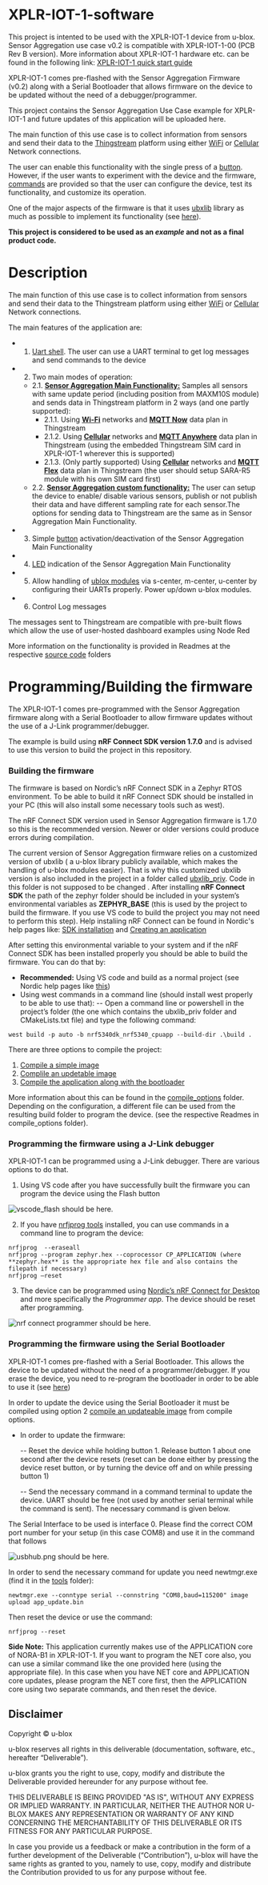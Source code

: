# XPLR-IOT-1-software
This project is intented to be used with the XPLR-IOT-1 device from u-blox. Sensor Aggregation use case v0.2 is compatible with XPLR-IOT-1-00 (PCB Rev B version). More information about XPLR-IOT-1 hardware etc. can be found in the following link: [XPLR-IOT-1 quick start guide](https://developer.thingstream.io/guides/iot-communication-as-a-service/hardware/xplr-iot-1-quick-start-guide) 

XPLR-IOT-1 comes pre-flashed with the Sensor Aggregation Firmware (v0.2) along with a Serial Bootloader that allows firmware on the device to be updated without the need of a debugger/programmer.

This project contains the Sensor Aggregation Use Case example for XPLR-IOT-1 and future updates of this application will be uploaded here.

The main function of this use case is to collect information from sensors and send their data to the [Thingstream](https://portal.thingstream.io/?returnUrl=%2Fapp%2Fcommunication-services%2Fthings) platform using either [WiFi](./src/ublox_modules/wifi) or [Cellular](./src/ublox_modules/cell) Network connections.

The user can enable this functionality with the single press of a [button](./src/buttons_leds). However, if the user wants to experiment with the device and the firmware, [commands](./src/shell_cmd) are provided so that the user can configure the device, test its functionality, and customize its operation.

One of the major aspects of the firmware is that it uses [ubxlib](https://github.com/u-blox/ubxlib) library as much as possible to implement its functionality (see [here](./ubxlib_priv)).

**This project is considered to be used as an *example* and not as a final product code.**



# Description
The main function of this use case is to collect information from sensors and send their data to the Thingstream platform using either [WiFi](./src/ublox_modules/wifi) or [Cellular](./src/ublox_modules/cell) Network connections.

The main features of the application are:
* 1. [Uart shell](./src/shell_cmd). The user can use a UART terminal to get log messages and send commands to the device
* 2. Two main modes of operation:
  * 2.1. [**Sensor Aggregation Main Functionality:**](./src) Samples all sensors with same update period (including position from MAXM10S module) and sends data in Thingstream platform in 2 ways (and one partly supported):
    * 2.1.1. Using [**Wi-Fi**](./src/ublox_modules/wifi) networks and [**MQTT Now**](./src/ublox_modules/wifi) data plan in Thingstream
    * 2.1.2. Using [**Cellular**](./src/ublox_modules/cell/) networks and [**MQTT Anywhere**](./src/ublox_modules/cell/) data plan in Thingstream (using the embedded Thingstream SIM card in XPLR-IOT-1 wherever this is supported)
    * 2.1.3. (Only partly supported) Using [**Cellular**](./src/ublox_modules/cell/) networks and [**MQTT Flex**](./src/ublox_modules/cell/) data plan in Thingstream (the user should setup SARA-R5 module with his own SIM card first)
  * 2.2. [**Sensor Aggregation custom functionality:**](./src) The user can setup the device to enable/ disable various sensors, publish or not publish their data and have different sampling rate for each sensor.The options for sending data to Thingstream are the same as in Sensor Aggregation Main Functionality.
* 3. Simple [button](./src/buttons_leds) activation/deactivation of the Sensor Aggregation Main Functionality
* 4. [LED](./src/buttons_leds) indication of the Sensor Aggregation Main Functionality
* 5. Allow handling of [ublox modules](./src/ublox_modules) via s-center, m-center, u-center by configuring their UARTs properly. Power up/down u-blox modules.
* 6. Control Log messages

The messages sent to Thingstream are compatible with pre-built flows which allow the use of user-hosted dashboard examples using Node Red

More information on the functionality is provided in Readmes at the respective [source code](./src) folders


#	Programming/Building the firmware
The XPLR-IOT-1 comes pre-programmed with the Sensor Aggregation firmware along with a Serial Bootloader to allow firmware updates without the use of a J-Link programmer/debugger.

The example is build using **nRF Connect SDK version 1.7.0** and is advised to use this version to build the project in this repository.

### Building  the firmware
The firmware is based on Nordic’s nRF Connect SDK in a Zephyr RTOS environment. To be able to build it nRF Connect SDK should be installed in your PC (this will also install some necessary tools such as west). 

The nRF Connect SDK version used in Sensor Aggregation firmware is 1.7.0 so this is the recommended version. Newer or older versions could produce errors during compilation.

The current version of Sensor Aggregation firmware relies on a customized version of ubxlib ( a u-blox library publicly available, which makes the handling of u-blox modules easier). That is why this customized ubxlib version is also included in the project in a folder called [ubxlib_priv](./ubxlib_priv). Code in this folder is not supposed to be changed
.
After installing **nRF Connect SDK** the path of the zephyr folder should be included in your system’s environmental variables as **ZEPHYR_BASE** (this is used by the project to build the firmware. If you use VS code to build the project you may not need to perform this step). Help instaliing nRF Connect can be found in Nordic's help pages like: [SDK installation](https://www.youtube.com/watch?v=2cv_jjqk5hg) and [Creating an application](https://www.youtube.com/watch?v=KwJtcPZHV30) 

After setting this environmental variable to your system and if the nRF Connect SDK has been installed properly you should be able to build the firmware. You can do that by:
-	**Recommended:** Using VS code and build as a normal project (see Nordic help pages like [this](https://www.youtube.com/watch?v=3yi6kuxgdPg))
-	Using west commands in a command line (should install west properly to be able to use that):
--	Open a command line or powershell in the project’s folder (the one which contains the ubxlib_priv folder and CMakeLists.txt file) and type the following command:
```
west build -p auto -b nrf5340dk_nrf5340_cpuapp --build-dir .\build .
```
There are three options to compile the project:
1. [Compile a simple image](./compile_options/simple_hex) 
1. [Complile an updetable image](./compile_options/updateable_image)
1. [Compile the application along with the bootloader](./compile_options/bootloader_inclusion)

More information about this can be found in the [compile_options](./compile_options) folder.
Depending on the configuration, a different file can be used from the resulting build folder to program the device. (see the respective Readmes in compile_options folder).

### Programming the firmware using a J-Link debugger

XPLR-IOT-1 can be programmed using a J-Link debugger. There are various options to do that.
1.	Using VS code after you have successfully built the firmware you can program the device using the Flash button

![vscode_flash should be here.](/readme_images/vscode_flash.png "VS Code Flash")

2.	If you have [nrfjprog tools](https://www.nordicsemi.com/Products/Development-tools/nRF-Command-Line-Tools) installed, you can use commands in a command line to program the device:
```	
nrfjprog  --eraseall
nrfjprog --program zephyr.hex --coprocessor CP_APPLICATION (where **zephyr.hex** is the appropriate hex file and also contains the filepath if necessary)
nrfjprog –reset
```
3.	The device can be programmed using [Nordic’s nRF Connect for Desktop](https://www.nordicsemi.com/Products/Development-tools/nRF-Connect-for-desktop) and more specifically the *Programmer app*. The device should be reset after programming.

![nrf connect programmer should be here.](/readme_images/nrfConnect_programmer.png "nrf connect programmer")

### Programming the firmware using the Serial Bootloader
XPLR-IOT-1 comes pre-flashed with a Serial Bootloader. This allows the device to be updated without the need of a programmer/debugger. If you erase the device, you need to re-program the bootloader in order to be able to use it (see [here](./compile_options/bootloader_inclusion))

In order to update the device using the Serial Bootloader it must be compiled using option 2 [compile an updateable image](./compile_options/updateable_image) from compile options.

- In order to update the firmware:

	-- Reset the device while holding button 1. Release button 1 about one second after the device resets
	  (reset can be done either by pressing the device reset button, or by turning the device off and on while pressing button 1)

	-- Send the necessary command in a command terminal to update the device. UART should be free (not used by another serial terminal while the command is sent). The necessary command is given below.

The Serial Interface to be used is interface 0. Please find the correct COM port number for your setup (in this case COM8) and use it in the command that follows

![usbhub.png should be here.](./readme_images/usbhub.png "usbhub.png")


In order to send the necessary command for update you need newtmgr.exe (find it in the [tools](./tools) folder):
```
newtmgr.exe --conntype serial --connstring "COM8,baud=115200" image upload app_update.bin
```
Then reset the device or use the command:
```
nrfjprog --reset
```
**Side Note:** This application currently makes use of the APPLICATION core of NORA-B1 in XPLR-IOT-1. If you want to program the NET core also, you can use a similar command like the one provided here (using the appropriate file). In this case when you have NET core and APPLICATION core updates, please program the NET core first, then the APPLICATION core using two separate commands, and then reset the device.


## Disclaimer
Copyright &copy; u-blox 

u-blox reserves all rights in this deliverable (documentation, software, etc.,
hereafter “Deliverable”). 

u-blox grants you the right to use, copy, modify and distribute the
Deliverable provided hereunder for any purpose without fee.

THIS DELIVERABLE IS BEING PROVIDED "AS IS", WITHOUT ANY EXPRESS OR IMPLIED
WARRANTY. IN PARTICULAR, NEITHER THE AUTHOR NOR U-BLOX MAKES ANY
REPRESENTATION OR WARRANTY OF ANY KIND CONCERNING THE MERCHANTABILITY OF THIS
DELIVERABLE OR ITS FITNESS FOR ANY PARTICULAR PURPOSE.

In case you provide us a feedback or make a contribution in the form of a
further development of the Deliverable (“Contribution”), u-blox will have the
same rights as granted to you, namely to use, copy, modify and distribute the
Contribution provided to us for any purpose without fee.

  

